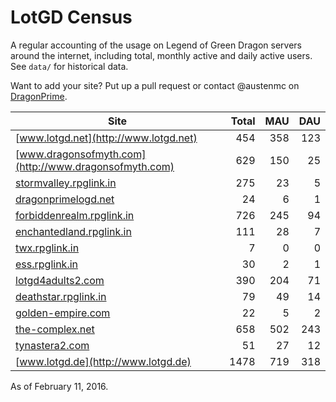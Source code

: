# LotGD Census
A regular accounting of the usage on Legend of Green Dragon servers around the internet, including total, monthly active and daily active users. See `data/` for historical data.

Want to add your site? Put up a pull request or contact @austenmc on [DragonPrime](http://dragonprime.net).


Site | Total | MAU | DAU
--- | ---:| ---:| ---:
[www.lotgd.net](http://www.lotgd.net)|454|358|123
[www.dragonsofmyth.com](http://www.dragonsofmyth.com)|629|150|25
[stormvalley.rpglink.in](http://stormvalley.rpglink.in)|275|23|5
[dragonprimelogd.net](http://dragonprimelogd.net)|24|6|1
[forbiddenrealm.rpglink.in](http://forbiddenrealm.rpglink.in)|726|245|94
[enchantedland.rpglink.in](http://enchantedland.rpglink.in)|111|28|7
[twx.rpglink.in](http://twx.rpglink.in)|7|0|0
[ess.rpglink.in](http://ess.rpglink.in)|30|2|1
[lotgd4adults2.com](http://lotgd4adults2.com)|390|204|71
[deathstar.rpglink.in](http://deathstar.rpglink.in)|79|49|14
[golden-empire.com](http://golden-empire.com)|22|5|2
[the-complex.net](http://the-complex.net)|658|502|243
[tynastera2.com](http://tynastera2.com)|51|27|12
[www.lotgd.de](http://www.lotgd.de)|1478|719|318

As of February 11, 2016.
